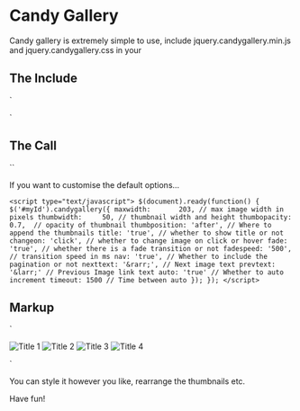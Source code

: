 # Candy Gallery

Candy gallery is extremely simple to use, include jquery.candygallery.min.js and jquery.candygallery.css in your <head>

## The Include

`<link rel="stylesheet" href="jquery.candygallery.css" type="text/css" />
<script src="jquery.candygallery.min.js" type="text/javascript"></script>`

## The Call

`<script type="text/javascript">

	$(document).ready(function() {

		$('#myId').candygallery();

	});
</script>`

If you want to customise the default options…

`<script type="text/javascript">
	$(document).ready(function() {
		$('#myId').candygallery({
			maxwidth:		203, // max image width in pixels
			thumbwidth:		50, // thumbnail width and height
			thumbopacity:	0.7,  // opacity of thumbnail
			thumbposition: 'after', // Where to append the thumbnails
			title: 'true', // whether to show title or not
			changeon: 'click', // whether to change image on click or hover
			fade: 'true', // whether there is a fade transition or not
			fadespeed: '500', // transition speed in ms
			nav: 'true', // Whether to include the pagination or not
			nexttext: '&rarr;', // Next image text
			prevtext: '&larr;' // Previous Image link text
			auto: 'true' // Whether to auto increment
			timeout: 1500 // Time between auto
		});
	});
</script>`


## Markup

`<div id="myId">
	<img src="images/image1.jpg" alt="Title 1" />
	<img src="images/image1.jpg" alt="Title 2" />
	<img src="images/image1.jpg" alt="Title 3" />
	<img src="images/image1.jpg" alt="Title 4" />
</div>`

You can style it however you like, rearrange the thumbnails etc.

Have fun!